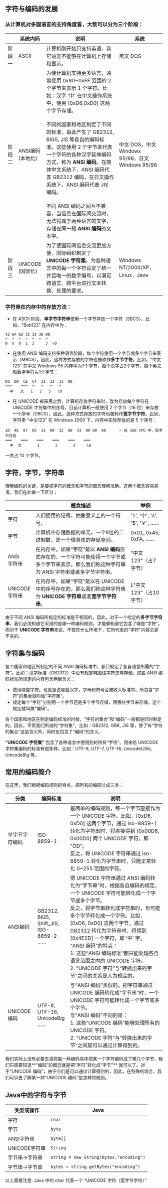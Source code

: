 ## 字符与编码的发展

### 从计算机对多国语言的支持角度看，大致可以分为三个阶段：

|  | 系统内码 | 说明 | 系统 |
| ---------- | --- | --- | --- |
| 阶段一 |  ASCII | 计算机刚开始只支持英语，其它语言不能够在计算机上存储和显示。| 英文 DOS |
| 阶段二	 |  ANSI编码<br>(本地化) | 为使计算机支持更多语言，通常使用 0x80~0xFF 范围的 2 个字节来表示 1 个字符。比如：汉字 '中' 在中文操作系统中，使用 [0xD6,0xD0] 这两个字节存储。<br><br>不同的国家和地区制定了不同的标准，由此产生了 GB2312, BIG5, JIS 等各自的编码标准。这些使用 2 个字节来代表一个字符的各种汉字延伸编码方式，称为 **ANSI 编码**。在简体中文系统下，ANSI 编码代表 GB2312 编码，在日文操作系统下，ANSI 编码代表 JIS 编码。<br><br>不同 ANSI 编码之间互不兼容，当信息在国际间交流时，无法将属于两种语言的文字，存储在同一段 **ANSI 编码**的文本中。| 中文 DOS，中文 Windows 95/98，日文 Windows 95/98 |
| 阶段三	 |  UNICODE<br>(国际化) | 为了使国际间信息交流更加方便，国际组织制定了 **UNICODE 字符集**，为各种语言中的每一个字符设定了统一并且唯一的数字编号，以满足跨语言、跨平台进行文本转换、处理的要求。| Windows NT/2000/XP，Linux，Java |

### 字符串在内存中的存放方法：

* 在 ASCII 阶段，**单字节字符串**使用一个字节存放一个字符（SBCS）。比如，"Bob123" 在内存中为：

```
42 6F 62 31 32 30 00
━  ━  ━  ━  ━  ━  ━
B  o  b  1  2	  3	 \0
```

* 在使用 ANSI 编码支持多种语言阶段，每个字符使用一个字节或多个字节来表示（MBCS），因此，这种方式存放的字符也被称作**多字节字符**。比如，"中文123" 在中文 Windows 95 内存中为7个字节，每个汉字占2个字节，每个英文和数字字符占1个字节：

```
D6	D0	CE	C4	31  32  33  00
━━━    ━━━	━   ━   ━   ━
  中	  文   1   2   3   \0
```

* 在 UNICODE 被采用之后，计算机存放字符串时，改为存放每个字符在 UNICODE 字符集中的序号。目前计算机一般使用 2 个字节（16 位）来存放一个序号（DBCS），因此，这种方式存放的字符也被称作**宽字节字符**。比如，字符串 "中文123" 在 Windows 2000 下，内存中实际存放的是 5 个序号：

```
2D	4E	87	65	31  00  32  00  33  00 00  00      ← 在 x86 CPU 中，低字节在前
━━━    ━━━    ━━━    ━━━    ━━━    ━━━
  中	 文	     1       2       3     \0
```
一共占 10 个字节。

## 字符，字节，字符串

理解编码的关键，是要把字符的概念和字节的概念理解准确。这两个概念容易混淆，我们在此做一下区分：

|  | 概念描述 | 举例 |
| ---------- | --- | --- |
| 字符	 |  人们使用的记号，抽象意义上的一个符号。 | '1', '中', 'a', '$', '￥', ……|
| 字节	 |  计算机中存储数据的单元，一个8位的二进制数，是一个很具体的存储空间。 | 0x01, 0x45, 0xFA, ……|
| ANSI<br>字符串	 | 在内存中，如果“字符”是以 **ANSI 编码**形式存在的，一个字符可能使用一个字节或多个字节来表示，那么我们称这种字符串为 ANSI 字符串或者多字节字符串。 | "中文123"（占7字节）|
| UNICODE<br>字符串	 | 在内存中，如果“字符”是以在 UNICODE 中的序号存在的，那么我们称这种字符串为 **UNICODE 字符串**或者**宽字节字符串**。	 | L"中文123"（占10字节）|

由于不同 ANSI 编码所规定的标准是不相同的，因此，对于一个给定的**多字节字符串**，我们必须知道它采用的是哪一种编码规则，才能够知道它包含了哪些“字符”。而对于 **UNICODE 字符串**来说，不管在什么环境下，它所代表的“字符”内容总是不变的。

## 字符集与编码

各个国家和地区所制定的不同 ANSI 编码标准中，都只规定了各自语言所需的“字符”。比如：汉字标准（GB2312）中没有规定韩国语字符怎样存储。这些 ANSI 编码标准所规定的内容包含两层含义：

* 使用哪些字符。也就是说哪些汉字，字母和符号会被收入标准中。所包含“字符”的集合就叫做“字符集”。
* 规定每个“字符”分别用一个字节还是多个字节存储，用哪些字节来存储，这个规定就叫做“编码”。

各个国家和地区在制定编码标准的时候，“字符的集合”和“编码”一般都是同时制定的。因此，平常我们所说的“字符集”，比如：GB2312, GBK, JIS 等，除了有“字符的集合”这层含义外，同时也包含了“编码”的含义。

**“UNICODE 字符集”** 包含了各种语言中使用到的所有“字符”。用来给 UNICODE 字符集编码的标准有很多种，比如：UTF-8, UTF-7, UTF-16, UnicodeLittle, UnicodeBig 等。

## 常用的编码简介

在这里，我们根据编码规则的特点，把所有的编码分成三类：

| 分类 | 编码标准 | 说明 |
| ---------- | --- | --- |
| 单字节字符编码	 |  ISO-8859-1	 | 最简单的编码规则，每一个字节直接作为一个 UNICODE 字符。比如，[0xD6, 0xD0] 这两个字节，通过 iso-8859-1 转化为字符串时，将直接得到 [0x00D6, 0x00D0] 两个 UNICODE 字符，即 "ÖÐ"。<br>反之，将 UNICODE 字符串通过 iso-8859-1 转化为字节串时，只能正常转化 0~255 范围的字符。|
| ANSI编码	 |  GB2312,<br>BIG5,<br>Shift_JIS,<br>ISO-8859-2 <br>……| 把 UNICODE 字符串通过 ANSI 编码转化为“字节串”时，根据各自编码的规定，一个 UNICODE 字符可能转化成一个字节或多个字节。<br>反之，将字节串转化成字符串时，也可能多个字节转化成一个字符。比如，[0xD6, 0xD0] 这两个字节，通过 GB2312 转化为字符串时，将得到 [0x4E2D] 一个字符，即 '中' 字。<br>“ANSI 编码”的特点：<br>1. 这些“ANSI 编码标准”都只能处理各自语言范围之内的 UNICODE 字符。<br>2. “UNICODE 字符”与“转换出来的字节”之间的关系是人为规定的。|
| UNICODE 编码		 |  UTF-8,<br>UTF-16,<br>UnicodeBig<br>……| 与“ANSI 编码”类似的，把字符串通过 UNICODE 编码转化成“字节串”时，一个 UNICODE 字符可能转化成一个字节或多个字节。<br>与“ANSI 编码”不同的是：<br>1. 这些“UNICODE 编码”能够处理所有的 UNICODE 字符。<br>2. “UNICODE 字符”与“转换出来的字节”之间是可以通过计算得到的。|

我们实际上没有必要去深究每一种编码具体把某一个字符编码成了哪几个字节，我们只需要知道**“编码”的概念就是把“字符”转化成“字节”** 就可以了。对于“UNICODE 编码”，由于它们是可以通过计算得到的，因此，在特殊的场合，我们可以去了解某一种“UNICODE 编码”是怎样的规则。

## Java中的字符与字节

| 类型或操作 | Java |
| ---------- | --- |
| 字符 |  `char` |
| 字节 |  `byte` |
| ANSI字符串 |  `byte[]` |
| UNICODE字符串 |  `String` |
| 字节串→字符串	 |  `string = new String(bytes,"encoding")`|
| 字节串→字节串	 |  `bytes = string.getBytes("encoding")` |

以上需要注意: Java 中的 char 代表一个 “UNICODE 字符（宽字节字符）”











